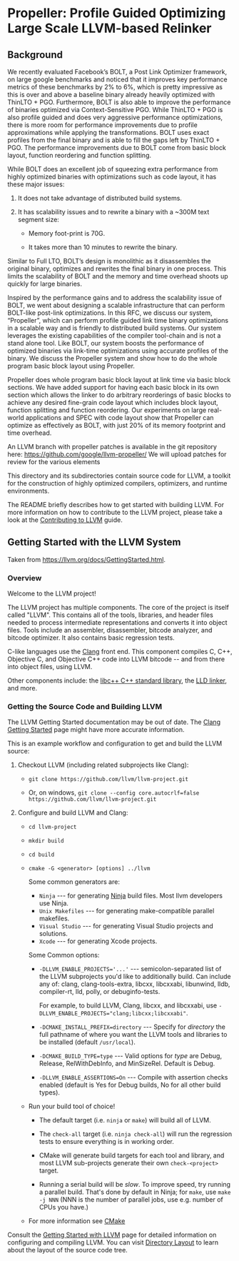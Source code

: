 # Propeller: Profile Guided Optimizing Large Scale LLVM-based Relinker

## Background

We recently evaluated Facebook’s BOLT, a Post Link Optimizer
framework, on large google benchmarks and noticed that it improves key
performance metrics of these benchmarks by 2% to 6%, which is pretty
impressive as this is over and above a baseline binary already heavily
optimized with ThinLTO + PGO. Furthermore, BOLT is also able to
improve the performance of binaries optimized via Context-Sensitive
PGO. While ThinLTO + PGO is also profile guided and does very
aggressive performance optimizations, there is more room for
performance improvements due to profile approximations while applying
the transformations. BOLT uses exact profiles from the final binary
and is able to fill the gaps left by ThinLTO + PGO. The performance
improvements due to BOLT come from basic block layout, function
reordering and function splitting.

While BOLT does an excellent job of squeezing extra performance from highly optimized
binaries with optimizations such as code layout, it has these major issues:

1. It does not take advantage of distributed build systems.

2. It has scalability issues and to rewrite a binary with a ~300M text segment size:

   * Memory foot-print is 70G.
   
   * It takes more than 10 minutes to rewrite the binary.

Similar to Full LTO, BOLT’s design is monolithic as it disassembles
the original binary, optimizes and rewrites the final binary in one
process. This limits the scalability of BOLT and the memory and time
overhead shoots up quickly for large binaries.

Inspired by the performance gains and to address the scalability issue
of BOLT, we went about designing a scalable infrastructure that can
perform BOLT-like post-link optimizations. In this RFC, we discuss our
system, “Propeller”, which can perform profile guided link time binary
optimizations in a scalable way and is friendly to distributed build
systems. Our system leverages the existing capabilities of the
compiler tool-chain and is not a stand alone tool. Like BOLT, our
system boosts the performance of optimized binaries via link-time
optimizations using accurate profiles of the binary. We discuss the
Propeller system and show how to do the whole program basic block
layout using Propeller.

Propeller does whole program basic block layout at link time via basic
block sections. We have added support for having each basic block in
its own section which allows the linker to do arbitrary reorderings of
basic blocks to achieve any desired fine-grain code layout which
includes block layout, function splitting and function reordering.
Our experiments on large real-world applications and SPEC with code
layout show that Propeller can optimize as effectively as BOLT, with
just 20% of its memory footprint and time overhead.

An LLVM branch with propeller patches is available in the git
repository here: https://github.com/google/llvm-propeller/ We will
upload patches for review for the various elements



This directory and its subdirectories contain source code for LLVM,
a toolkit for the construction of highly optimized compilers,
optimizers, and runtime environments.

The README briefly describes how to get started with building LLVM.
For more information on how to contribute to the LLVM project, please
take a look at the
[Contributing to LLVM](https://llvm.org/docs/Contributing.html) guide.

## Getting Started with the LLVM System

Taken from https://llvm.org/docs/GettingStarted.html.

### Overview

Welcome to the LLVM project!

The LLVM project has multiple components. The core of the project is
itself called "LLVM". This contains all of the tools, libraries, and header
files needed to process intermediate representations and converts it into
object files.  Tools include an assembler, disassembler, bitcode analyzer, and
bitcode optimizer.  It also contains basic regression tests.

C-like languages use the [Clang](http://clang.llvm.org/) front end.  This
component compiles C, C++, Objective C, and Objective C++ code into LLVM bitcode
-- and from there into object files, using LLVM.

Other components include:
the [libc++ C++ standard library](https://libcxx.llvm.org),
the [LLD linker](https://lld.llvm.org), and more.

### Getting the Source Code and Building LLVM

The LLVM Getting Started documentation may be out of date.  The [Clang
Getting Started](http://clang.llvm.org/get_started.html) page might have more
accurate information.

This is an example workflow and configuration to get and build the LLVM source:

1. Checkout LLVM (including related subprojects like Clang):

     * ``git clone https://github.com/llvm/llvm-project.git``

     * Or, on windows, ``git clone --config core.autocrlf=false
    https://github.com/llvm/llvm-project.git``

2. Configure and build LLVM and Clang:

     * ``cd llvm-project``

     * ``mkdir build``

     * ``cd build``

     * ``cmake -G <generator> [options] ../llvm``

        Some common generators are:

        * ``Ninja`` --- for generating [Ninja](https://ninja-build.org)
          build files. Most llvm developers use Ninja.
        * ``Unix Makefiles`` --- for generating make-compatible parallel makefiles.
        * ``Visual Studio`` --- for generating Visual Studio projects and
          solutions.
        * ``Xcode`` --- for generating Xcode projects.

        Some Common options:

        * ``-DLLVM_ENABLE_PROJECTS='...'`` --- semicolon-separated list of the LLVM
          subprojects you'd like to additionally build. Can include any of: clang,
          clang-tools-extra, libcxx, libcxxabi, libunwind, lldb, compiler-rt, lld,
          polly, or debuginfo-tests.

          For example, to build LLVM, Clang, libcxx, and libcxxabi, use
          ``-DLLVM_ENABLE_PROJECTS="clang;libcxx;libcxxabi"``.

        * ``-DCMAKE_INSTALL_PREFIX=directory`` --- Specify for *directory* the full
          pathname of where you want the LLVM tools and libraries to be installed
          (default ``/usr/local``).

        * ``-DCMAKE_BUILD_TYPE=type`` --- Valid options for *type* are Debug,
          Release, RelWithDebInfo, and MinSizeRel. Default is Debug.

        * ``-DLLVM_ENABLE_ASSERTIONS=On`` --- Compile with assertion checks enabled
          (default is Yes for Debug builds, No for all other build types).

      * Run your build tool of choice!

        * The default target (i.e. ``ninja`` or ``make``) will build all of LLVM.

        * The ``check-all`` target (i.e. ``ninja check-all``) will run the
          regression tests to ensure everything is in working order.

        * CMake will generate build targets for each tool and library, and most
          LLVM sub-projects generate their own ``check-<project>`` target.

        * Running a serial build will be *slow*.  To improve speed, try running a
          parallel build. That's done by default in Ninja; for ``make``, use
          ``make -j NNN`` (NNN is the number of parallel jobs, use e.g. number of
          CPUs you have.)

      * For more information see [CMake](https://llvm.org/docs/CMake.html)

Consult the
[Getting Started with LLVM](https://llvm.org/docs/GettingStarted.html#getting-started-with-llvm)
page for detailed information on configuring and compiling LLVM. You can visit
[Directory Layout](https://llvm.org/docs/GettingStarted.html#directory-layout)
to learn about the layout of the source code tree.

